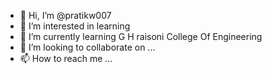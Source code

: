 - 👋 Hi, I’m @pratikw007
- 👀 I’m interested in learning
- 🌱 I’m currently learning G H raisoni College Of Engineering
- 💞️ I’m looking to collaborate on ...
- 📫 How to reach me ...

<!---
pratikw007/pratikw007 is a ✨ special ✨ repository because its `README.md` (this file) appears on your GitHub profile.
You can click the Preview link to take a look at your changes.
--->
